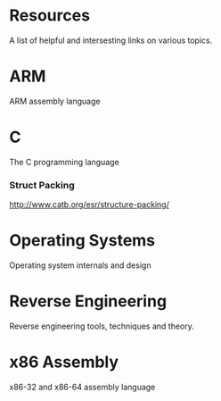 # Resources
A list of helpful and intersesting links on various topics. 

# ARM
ARM assembly language

# C
The C programming language
### Struct Packing
http://www.catb.org/esr/structure-packing/

# Operating Systems
Operating system internals and design

# Reverse Engineering
Reverse engineering tools, techniques and theory.

# x86 Assembly
x86-32 and x86-64 assembly language
